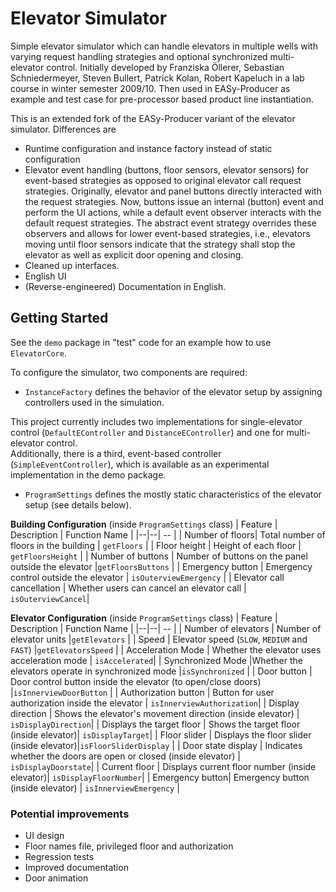 # Elevator Simulator

Simple elevator simulator which can handle elevators in multiple wells with varying request handling strategies and optional synchronized multi-elevator control. Initially developed by Franziska Öllerer, Sebastian Schniedermeyer, Steven Bullert, Patrick Kolan, Robert Kapeluch in a lab course in winter semester 2009/10. Then used in EASy-Producer as example and test case for pre-processor based product line instantiation.

This is an extended fork of the EASy-Producer variant of the elevator simulator. Differences are
* Runtime configuration and instance factory instead of static configuration
* Elevator event handling (buttons, floor sensors, elevator sensors) for event-based strategies as opposed to original elevator call request strategies. Originally, elevator and panel buttons directly interacted with the request strategies. Now, buttons issue an internal (button) event and perform the UI actions, while a default event observer interacts with the default request strategies. The abstract event strategy overrides these observers and allows for lower event-based strategies, i.e., elevators moving until floor sensors indicate that the strategy shall stop the elevator as well as explicit door opening and closing.
* Cleaned up interfaces.
* English UI
* (Reverse-engineered) Documentation in English.

## Getting Started
See the `demo` package in "test" code for an example how to use `ElevatorCore`. 

To configure the simulator, two components are required:
* `InstanceFactory` defines the behavior of the elevator setup by assigning controllers used in the simulation.

This project currently includes two implementations for single-elevator control (`DefaultEController` and `DistanceEController`) and one for multi-elevator control.  
Additionally, there is a third, event-based controller (`SimpleEventController`), which is available as an experimental implementation in the demo package.
* `ProgramSettings` defines the mostly static characteristics of the elevator setup (see details below).

**Building Configuration** (inside `ProgramSettings` class)
| Feature | Description  | Function Name |
|--|--| -- |
| Number of floors| Total number of floors in the building  | `getFloors` |
| Floor height | Height of each floor | `getFloorsHeight`  | 
| Number of buttons | Number of buttons on the panel outside the elevator |`getFloorsButtons` |
| Emergency button | Emergency control outside the elevator  | `isOuterviewEmergency` |
| Elevator call cancellation | Whether users can cancel an elevator call | `isOuterviewCancel`| 



**Elevator Configuration**  (inside `ProgramSettings` class)
| Feature | Description  | Function Name |
|--|--| -- |
| Number of elevators | Number of elevator units |`getElevators` |
| Speed | Elevator speed (`SLOW`, `MEDIUM` and `FAST`) |`getElevatorsSpeed` |
| Acceleration Mode | Whether the elevator uses acceleration mode | `isAccelerated`|
| Synchronized Mode |Whether the elevators operate in synchronized mode |`isSynchronized` | 
| Door button | Door control button inside the elevator (to open/close doors) |`isInnerviewDoorButton` |
| Authorization button | Button for user authorization inside the elevator | `isInnerviewAuthorization`| 
| Display direction | Shows the elevator's movement direction (inside elevator) | `isDisplayDirection`|
| Displays the target floor | Shows the target floor (inside elevator)| `isDisplayTarget`|
| Floor slider | Displays the floor slider (inside elevator)|`isFloorSliderDisplay` |
| Door state display  | Indicates whether the doors are open or closed (inside elevator) | `isDisplayDoorstate`|
| Current floor | Displays current floor number (inside elevator)| `isDisplayFloorNumber`|
| Emergency button| Emergency button (inside elevator) | `isInnerviewEmergency` | 


### Potential improvements
* UI design
* Floor names file, privileged floor and authorization
* Regression tests
* Improved documentation
* Door animation
